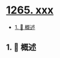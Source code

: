 # [1265. xxx](https://github.com/Tdahuyou/TNotes.leetcode/tree/main/notes/1265.%20xxx)

<!-- region:toc -->

- [1. 📝 概述](#1--概述)

<!-- endregion:toc -->

## 1. 📝 概述
